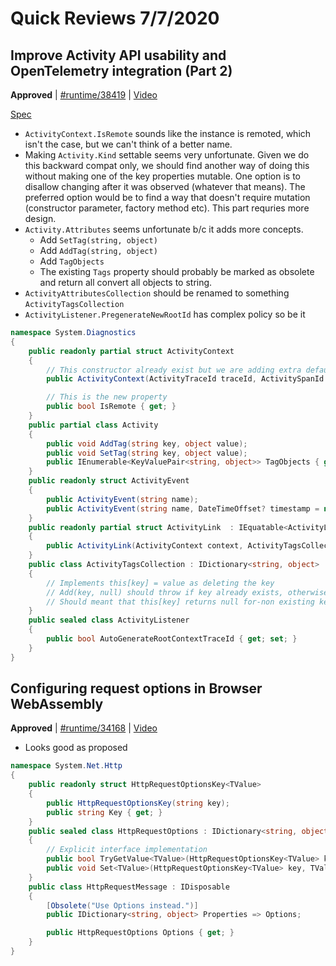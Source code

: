 # Quick Reviews 7/7/2020

## Improve Activity API usability and OpenTelemetry integration (Part 2)

**Approved** | [#runtime/38419](https://github.com/dotnet/runtime/issues/38419#issuecomment-655054487) | [Video](https://www.youtube.com/watch?v=9sjP8x1L93w&t=0h0m0s)

[Spec](https://github.com/dotnet/designs/pull/134)

* `ActivityContext.IsRemote` sounds like the instance is remoted, which isn't the case, but we can't think of a better name.
* Making `Activity.Kind` settable seems very unfortunate. Given we do this backward compat only, we should find another way of doing this without making one of the key properties mutable. One option is to disallow changing after it was observed (whatever that means). The preferred option would be to find a way that doesn't require mutation (constructor parameter, factory method etc). This part requries more design.
* `Activity.Attributes` seems unfortunate b/c it adds more concepts.
    - Add `SetTag(string, object)`
    - Add `AddTag(string, object)`
    - Add `TagObjects`
    - The existing `Tags` property should probably be marked as obsolete and return all convert all objects to string.
* `ActivityAttributesCollection` should be renamed to something `ActivityTagsCollection`
* `ActivityListener.PregenerateNewRootId` has complex policy so be it

```C#
namespace System.Diagnostics
{
    public readonly partial struct ActivityContext
    {
        // This constructor already exist but we are adding extra defaulted parameter for isRemote.
        public ActivityContext(ActivityTraceId traceId, ActivitySpanId spanId, ActivityTraceFlags traceFlags, string? traceState = null, isRemote = false);

        // This is the new property
        public bool IsRemote { get; }
    }
    public partial class Activity
    {
        public void AddTag(string key, object value);
        public void SetTag(string key, object value);
        public IEnumerable<KeyValuePair<string, object>> TagObjects { get; }
    }
    public readonly struct ActivityEvent
    {
        public ActivityEvent(string name);
        public ActivityEvent(string name, DateTimeOffset? timestamp = null, ActivityTagsCollection? tags = null);
    }
    public readonly partial struct ActivityLink  : IEquatable<ActivityLink>
    {
        public ActivityLink(ActivityContext context, ActivityTagsCollection? tags = null);
    }
    public class ActivityTagsCollection : IDictionary<string, object>
    {
        // Implements this[key] = value as deleting the key
        // Add(key, null) should throw if key already exists, otherwise no-op
        // Should meant that this[key] returns null for-non existing keys too
    }
    public sealed class ActivityListener
    {
        public bool AutoGenerateRootContextTraceId { get; set; }
    }
}
```


## Configuring request options in Browser WebAssembly

**Approved** | [#runtime/34168](https://github.com/dotnet/runtime/issues/34168#issuecomment-655067469) | [Video](https://www.youtube.com/watch?v=9sjP8x1L93w&t=1h44m16s)

* Looks good as proposed

```C#
namespace System.Net.Http
{
    public readonly struct HttpRequestOptionsKey<TValue>
    {
        public HttpRequestOptionsKey(string key);
        public string Key { get; }
    }
    public sealed class HttpRequestOptions : IDictionary<string, object>
    {
        // Explicit interface implementation
        public bool TryGetValue<TValue>(HttpRequestOptionsKey<TValue> key, out TValue value);
        public void Set<TValue>(HttpRequestOptionsKey<TValue> key, TValue value);
    }
    public class HttpRequestMessage : IDisposable
    {
        [Obsolete("Use Options instead.")]
        public IDictionary<string, object> Properties => Options;

        public HttpRequestOptions Options { get; }
    }
}
```

